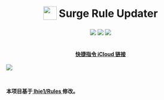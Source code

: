 <h1 align="center">
<sub>
<img  src="https://raw.githubusercontent.com/linzx91/Shortcuts/master/Images/Shortcuts_logo.png"
      height="36"
      width="36">
</sub>
Surge Rule Updater
</h1>
<div align="center">
  <img src="https://img.shields.io/badge/branch-master-brightgreen.svg">
  <img src="https://img.shields.io/badge/License-MIT-blue.svg">
  <img src="https://jaywcjlove.github.io/sb/lang/chinese.svg">
</div>
</sup>
<br>
<h4 align="center">
</sub>

[快捷指令 iCloud 链接](https://www.icloud.com/shortcuts/51711c97ca7b4b13bf342e4b83ac816a)

</h4>

![](https://raw.githubusercontent.com/linzx91/Shortcuts/master/Images/Rule_Updater_01.png)

</sup>
<br>
</p>

**本项目基于[ lhie1/Rules ](https://github.com/lhie1/Rules)修改。**